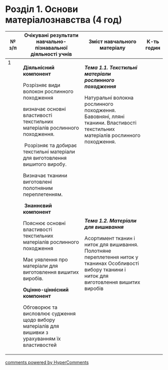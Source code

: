 <div id="hypercomments_widget" class="js-hypercomments-widget invisible"></div>

# Розділ 1.  Основи матеріалознавства (4 год)

<table>
<tr>
<td width="10%" align="center"><b>№ з/п</b></td>
<td width="40%" align="center"><b>Очікувані результати навчально-пізнавальної діяльності учнів</b></td>
<td width="40%" align="center"><b>Зміст навчального матеріалу</b></td>
<td width="10%" align="center"><b>К-ть годин</b></td>
</tr>
<tbody>
<tr>
<td rowspan="2" width="10%" style="vertical-align:top !important;">1</td>
<td rowspan="2" width="40%" style="vertical-align:top !important;">
<p><strong>Діяльнісний компонент</strong></p>
<p>Розрізняє види волокон рослинного походження</p>
<p>визначає основні властивості текстильних матеріалів рослинного походження.</p>
<p>&nbsp;Розрізняє та добирає текстильні матеріали для виготовлення вишитого виробу.</p>
<p>Визначає тканини виготовлені полотняним переплетенням.</p>
<p>&nbsp;<strong>Знаннєвий компонент</strong></p>
<p>Пояснює основні властивості текстильних матеріалів рослинного походження</p>
<p>Має уявлення про матеріали для виготовлення вишитих виробів.&nbsp;&nbsp;&nbsp; <strong>&nbsp;&nbsp;</strong></p>
<p><strong>Оцінно-ціннісний компонент</strong></p>
<p>Обговорює та висловлює судження щодо вибору&nbsp; матеріалів для вишивки з урахуванням їх властивостей</p>
</td>
<td width="40%" style="vertical-align:top !important;">
<p><em><strong>Тема 1.1. Текстильні матеріали рослинного походження</strong></em></p>
<p>Натуральні волокна рослинного походження. Бавовняні, лляні тканини. Властивості текстильних матеріалів рослинного походження.</p>
</td>
<td width="10%" style="vertical-align:top !important;"></td>
</tr>
<tr>
<td width="40%" style="vertical-align:top !important;">
<p><em><strong>Тема 1.2. Матеріали для вишивання</strong></em></p>
<p>Асортимент тканин і ниток для вишивання. Полотняне переплетення ниток у тканинах Особливості вибору тканини і ниток для виготовлення вишитих виробів</p>
</td>
<td width="10%" style="vertical-align:top !important;"></td>
</tr>
</table>


<div class="js-hypercomments-container">
<a href="http://hypercomments.com" class="hc-link" title="comments widget">comments powered by HyperComments</a>
</div>